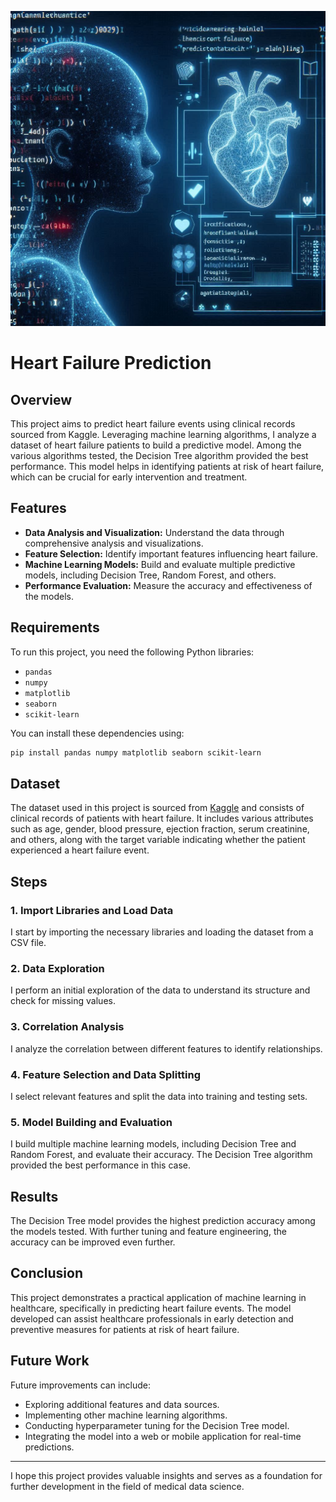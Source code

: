 ![Heart Failure Plot](image/heart_failure_plot..jpeg)



# Heart Failure Prediction

## Overview

This project aims to predict heart failure events using clinical records sourced from Kaggle. Leveraging machine learning algorithms, I analyze a dataset of heart failure patients to build a predictive model. Among the various algorithms tested, the Decision Tree algorithm provided the best performance. This model helps in identifying patients at risk of heart failure, which can be crucial for early intervention and treatment.

## Features

- **Data Analysis and Visualization:** Understand the data through comprehensive analysis and visualizations.
- **Feature Selection:** Identify important features influencing heart failure.
- **Machine Learning Models:** Build and evaluate multiple predictive models, including Decision Tree, Random Forest, and others.
- **Performance Evaluation:** Measure the accuracy and effectiveness of the models.

## Requirements

To run this project, you need the following Python libraries:
- `pandas`
- `numpy`
- `matplotlib`
- `seaborn`
- `scikit-learn`

You can install these dependencies using:
```bash
pip install pandas numpy matplotlib seaborn scikit-learn
```

## Dataset

The dataset used in this project is sourced from [Kaggle](https://www.kaggle.com/) and consists of clinical records of patients with heart failure. It includes various attributes such as age, gender, blood pressure, ejection fraction, serum creatinine, and others, along with the target variable indicating whether the patient experienced a heart failure event.

## Steps

### 1. Import Libraries and Load Data
I start by importing the necessary libraries and loading the dataset from a CSV file.

### 2. Data Exploration
I perform an initial exploration of the data to understand its structure and check for missing values.

### 3. Correlation Analysis
I analyze the correlation between different features to identify relationships.

### 4. Feature Selection and Data Splitting
I select relevant features and split the data into training and testing sets.

### 5. Model Building and Evaluation
I build multiple machine learning models, including Decision Tree and Random Forest, and evaluate their accuracy. The Decision Tree algorithm provided the best performance in this case.

## Results

The Decision Tree model provides the highest prediction accuracy among the models tested. With further tuning and feature engineering, the accuracy can be improved even further.

## Conclusion

This project demonstrates a practical application of machine learning in healthcare, specifically in predicting heart failure events. The model developed can assist healthcare professionals in early detection and preventive measures for patients at risk of heart failure.

## Future Work

Future improvements can include:
- Exploring additional features and data sources.
- Implementing other machine learning algorithms.
- Conducting hyperparameter tuning for the Decision Tree model.
- Integrating the model into a web or mobile application for real-time predictions.

---

I hope this project provides valuable insights and serves as a foundation for further development in the field of medical data science.


